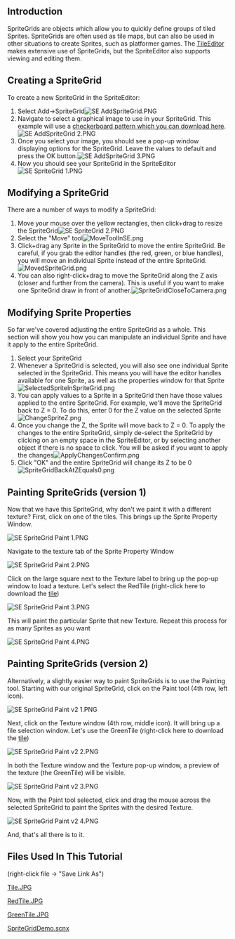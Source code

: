 ## Introduction

SpriteGrids are objects which allow you to quickly define groups of tiled Sprites. SpriteGrids are often used as tile maps, but can also be used in other situations to create Sprites, such as platformer games. The [TileEditor](/frb/docs/index.php?title=TileEditor.md "TileEditor") makes extensive use of SpriteGrids, but the SpriteEditor also supports viewing and editing them.

## Creating a SpriteGrid

To create a new SpriteGrid in the SpriteEditor:

1.  Select Add-\>SpriteGrid![SE AddSpriteGrid.PNG](/media/migrated_media-SE_AddSpriteGrid.PNG)
2.  Navigate to select a graphical image to use in your SpriteGrid. This example will use a [checkerboard pattern which you can download here](/frb/docs/images/8/88/CheckerTile.png.md "CheckerTile.png").![SE AddSpriteGrid 2.PNG](/media/migrated_media-SE_AddSpriteGrid_2.PNG)
3.  Once you select your image, you should see a pop-up window displaying options for the SpriteGrid. Leave the values to default and press the OK button.![SE AddSpriteGrid 3.PNG](/media/migrated_media-SE_AddSpriteGrid_3.PNG)
4.  Now you should see your SpriteGrid in the SpriteEditor![SE SpriteGrid 1.PNG](/media/migrated_media-SE_SpriteGrid_1.PNG)

## Modifying a SpriteGrid

There are a number of ways to modify a SpriteGrid:

1.  Move your mouse over the yellow rectangles, then click+drag to resize the SpriteGrid![SE SpriteGrid 2.PNG](/media/migrated_media-SE_SpriteGrid_2.PNG)
2.  Select the "Move" tool![MoveToolInSE.png](/media/migrated_media-MoveToolInSE.png)
3.  Click+drag any Sprite in the SpriteGrid to move the entire SpriteGrid. Be careful, if you grab the editor handles (the red, green, or blue handles), you will move an individual Sprite instead of the entire SpriteGrid.![MovedSpriteGrid.png](/media/migrated_media-MovedSpriteGrid.png)
4.  You can also right-click+drag to move the SpriteGrid along the Z axis (closer and further from the camera). This is useful if you want to make one SpriteGrid draw in front of another.![SpriteGridCloseToCamera.png](/media/migrated_media-SpriteGridCloseToCamera.png)

## Modifying Sprite Properties

So far we've covered adjusting the entire SpriteGrid as a whole. This section will show you how you can manipulate an individual Sprite and have it apply to the entire SpriteGrid.

1.  Select your SpriteGrid
2.  Whenever a SpriteGrid is selected, you will also see one individual Sprite selected in the SpriteGrid. This means you will have the editor handles available for one Sprite, as well as the properties window for that Sprite![SelectedSpriteInSpriteGrid.png](/media/migrated_media-SelectedSpriteInSpriteGrid.png)
3.  You can apply values to a Sprite in a SpriteGrid then have those values applied to the entire SpriteGrid. For example, we'll move the SpriteGrid back to Z = 0. To do this, enter 0 for the Z value on the selected Sprite![ChangeSpriteZ.png](/media/migrated_media-ChangeSpriteZ.png)
4.  Once you change the Z, the Sprite will move back to Z = 0. To apply the changes to the entire SpriteGrid, simply de-select the SpriteGrid by clicking on an empty space in the SpriteEditor, or by selecting another object if there is no space to click. You will be asked if you want to apply the changes![ApplyChangesConfirm.png](/media/migrated_media-ApplyChangesConfirm.png)
5.  Click "OK" and the entire SpriteGrid will change its Z to be 0![SpriteGridBackAtZEquals0.png](/media/migrated_media-SpriteGridBackAtZEquals0.png)

## Painting SpriteGrids (version 1)

Now that we have this SpriteGrid, why don't we paint it with a different texture? First, click on one of the tiles. This brings up the Sprite Property Window.

![SE SpriteGrid Paint 1.PNG](/media/migrated_media-SE_SpriteGrid_Paint_1.PNG)

Navigate to the texture tab of the Sprite Property Window

![SE SpriteGrid Paint 2.PNG](/media/migrated_media-SE_SpriteGrid_Paint_2.PNG)

Click on the large square next to the Texture label to bring up the pop-up window to load a texture. Let's select the RedTile (right-click here to download the [tile](/frb/docs/images/8/8c/RedTile.JPG.md "RedTile.JPG"))

![SE SpriteGrid Paint 3.PNG](/media/migrated_media-SE_SpriteGrid_Paint_3.PNG)

This will paint the particular Sprite that new Texture. Repeat this process for as many Sprites as you want

![SE SpriteGrid Paint 4.PNG](/media/migrated_media-SE_SpriteGrid_Paint_4.PNG)

## Painting SpriteGrids (version 2)

Alternatively, a slightly easier way to paint SpriteGrids is to use the Painting tool. Starting with our original SpriteGrid, click on the Paint tool (4th row, left icon).

![SE SpriteGrid Paint v2 1.PNG](/media/migrated_media-SE_SpriteGrid_Paint_v2_1.PNG)

Next, click on the Texture window (4th row, middle icon). It will bring up a file selection window. Let's use the GreenTile (right-click here to download the [tile](/frb/docs/images/8/8e/GreenTile.JPG.md "GreenTile.JPG"))

![SE SpriteGrid Paint v2 2.PNG](/media/migrated_media-SE_SpriteGrid_Paint_v2_2.PNG)

In both the Texture window and the Texture pop-up window, a preview of the texture (the GreenTile) will be visible.

![SE SpriteGrid Paint v2 3.PNG](/media/migrated_media-SE_SpriteGrid_Paint_v2_3.PNG)

Now, with the Paint tool selected, click and drag the mouse across the selected SpriteGrid to paint the Sprites with the desired Texture.

![SE SpriteGrid Paint v2 4.PNG](/media/migrated_media-SE_SpriteGrid_Paint_v2_4.PNG)

And, that's all there is to it.

## Files Used In This Tutorial

(right-click file -\> "Save Link As")

[Tile.JPG](/frb/docs/images/d/d1/Tile.JPG.md "Tile.JPG")

[RedTile.JPG](/frb/docs/images/8/8c/RedTile.JPG.md "RedTile.JPG")

[GreenTile.JPG](/frb/docs/images/8/8e/GreenTile.JPG.md "GreenTile.JPG")

[SpriteGridDemo.scnx](/frb/docs/index.php?title=Special:Upload&wpDestFile=SpriteGridDemo.scnx.md "SpriteGridDemo.scnx")
